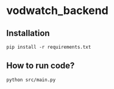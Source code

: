 # vodwatch_backend

## Installation
`pip install -r requirements.txt`

## How to run code?
`python src/main.py`
